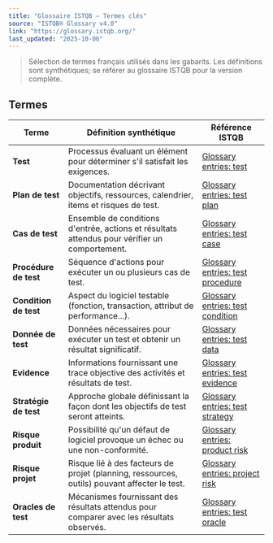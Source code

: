 ```yaml
---
title: "Glossaire ISTQB — Termes clés"
source: "ISTQB® Glossary v4.0"
link: "https://glossary.istqb.org/"
last_updated: "2025-10-06"
---
```


> Sélection de termes français utilisés dans les gabarits. Les définitions sont synthétiques; se référer au glossaire ISTQB pour la version complète.

## Termes

| Terme | Définition synthétique | Référence ISTQB |
| ----- | ---------------------- | ---------------- |
| **Test** | Processus évaluant un élément pour déterminer s'il satisfait les exigences. | [Glossary entries: test](https://glossary.istqb.org/search/test) |
| **Plan de test** | Documentation décrivant objectifs, ressources, calendrier, items et risques de test. | [Glossary entries: test plan](https://glossary.istqb.org/search/test%20plan) |
| **Cas de test** | Ensemble de conditions d'entrée, actions et résultats attendus pour vérifier un comportement. | [Glossary entries: test case](https://glossary.istqb.org/search/test%20case) |
| **Procédure de test** | Séquence d'actions pour exécuter un ou plusieurs cas de test. | [Glossary entries: test procedure](https://glossary.istqb.org/search/test%20procedure) |
| **Condition de test** | Aspect du logiciel testable (fonction, transaction, attribut de performance...). | [Glossary entries: test condition](https://glossary.istqb.org/search/test%20condition) |
| **Donnée de test** | Données nécessaires pour exécuter un test et obtenir un résultat significatif. | [Glossary entries: test data](https://glossary.istqb.org/search/test%20data) |
| **Evidence** | Informations fournissant une trace objective des activités et résultats de test. | [Glossary entries: test evidence](https://glossary.istqb.org/search/test%20evidence) |
| **Stratégie de test** | Approche globale définissant la façon dont les objectifs de test seront atteints. | [Glossary entries: test strategy](https://glossary.istqb.org/search/test%20strategy) |
| **Risque produit** | Possibilité qu'un défaut de logiciel provoque un échec ou une non-conformité. | [Glossary entries: product risk](https://glossary.istqb.org/search/product%20risk) |
| **Risque projet** | Risque lié à des facteurs de projet (planning, ressources, outils) pouvant affecter le test. | [Glossary entries: project risk](https://glossary.istqb.org/search/project%20risk) |
| **Oracles de test** | Mécanismes fournissant des résultats attendus pour comparer avec les résultats observés. | [Glossary entries: test oracle](https://glossary.istqb.org/search/test%20oracle) |

